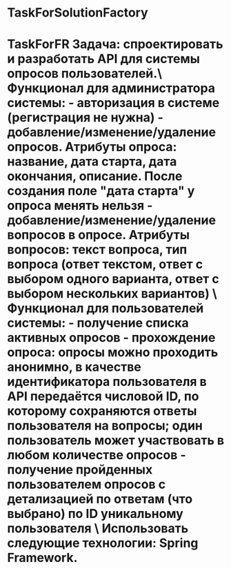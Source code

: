 # TaskForSolutionFactory
# TaskForFR Задача: спроектировать и разработать API для системы опросов пользователей.\ Функционал для администратора системы:  - авторизация в системе (регистрация не нужна) - добавление/изменение/удаление опросов. Атрибуты опроса: название, дата старта, дата окончания, описание. После создания поле "дата старта" у опроса менять нельзя  - добавление/изменение/удаление вопросов в опросе. Атрибуты вопросов: текст вопроса, тип вопроса (ответ текстом, ответ с выбором одного варианта, ответ с выбором нескольких вариантов)  \ Функционал для пользователей системы:   - получение списка активных опросов  - прохождение опроса: опросы можно проходить анонимно, в качестве идентификатора пользователя в API передаётся числовой ID, по которому сохраняются ответы пользователя на вопросы; один пользователь может участвовать в любом количестве опросов  - получение пройденных пользователем опросов с детализацией по ответам (что выбрано) по ID уникальному пользователя  \ Использовать следующие технологии: Spring Framework.
